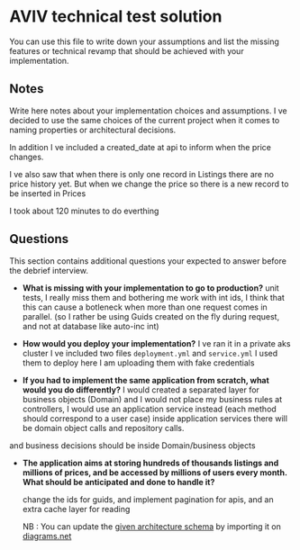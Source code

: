 # AVIV technical test solution

You can use this file to write down your assumptions and list the missing features or technical revamp that should
be achieved with your implementation.

## Notes

Write here notes about your implementation choices and assumptions.
I ve decided to use the same choices of the current project when it comes to naming properties or architectural decisions.

In addition I ve included a created_date at api to inform when the price changes.

I ve also saw that when there is only one record in Listings there are no price history yet.
But when we change the price so there is a new record to be inserted in Prices 

I took about 120 minutes to do everthing 

## Questions

This section contains additional questions your expected to answer before the debrief interview.

- **What is missing with your implementation to go to production?**
unit tests, I really miss them
and bothering me work with int ids, I think that this can cause a botleneck when more than one request comes in parallel. (so I rather be using Guids created on the fly during request, and not at database like auto-inc int)

- **How would you deploy your implementation?**
I ve ran it in a private aks cluster
I ve included two files `deployment.yml` and `service.yml` I used them to deploy
here I am uploading them with fake credentials 

- **If you had to implement the same application from scratch, what would you do differently?**
I would created a separated layer for business objects (Domain)
and I would not place my business rules at controllers, I would use an application service instead (each method should correspond to a user case) inside application services there will be domain object calls and repository calls.

and business decisions should be inside Domain/business objects


- **The application aims at storing hundreds of thousands listings and millions of prices, and be accessed by millions
  of users every month. What should be anticipated and done to handle it?**
  
  change the ids for guids, and implement pagination for apis, and an extra cache layer for reading

  NB : You can update the [given architecture schema](./schemas/Aviv_Technical_Test_Architecture.drawio) by importing it
  on [diagrams.net](https://app.diagrams.net/) 
